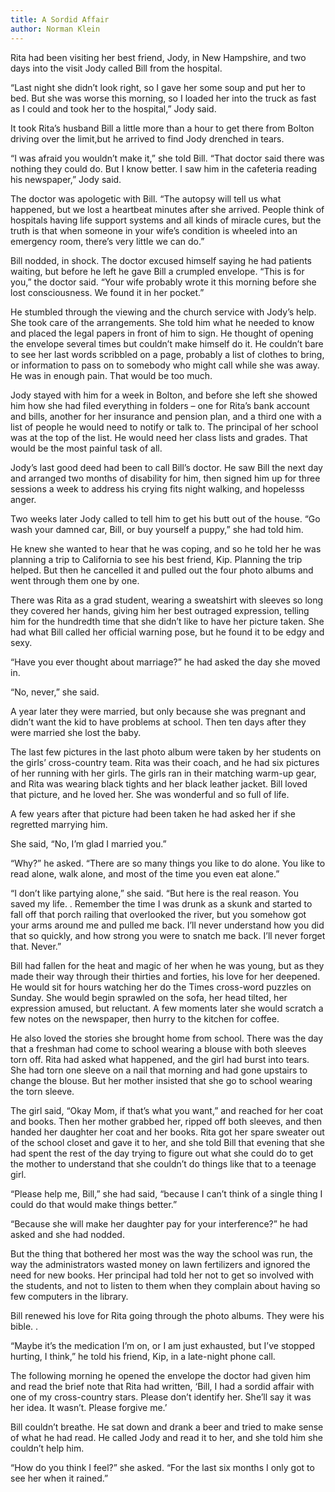```yaml
---
title: A Sordid Affair
author: Norman Klein
---
```


Rita had been visiting her best friend, Jody, in New Hampshire, and two days into the visit Jody called Bill from the hospital.
 
“Last night she didn’t look right, so I gave her some soup and put her to bed. But she was worse this morning, so I loaded her into the truck as fast as I could and took her to the hospital,” Jody said. 
  
It took Rita’s husband Bill a little more than a hour to get there from Bolton driving over the limit,but he arrived to find Jody drenched in tears.

“I was afraid you wouldn’t make it,” she told Bill. “That doctor said there was nothing they could do. But I know better. I saw him in the cafeteria reading his newspaper,” Jody said. 

The doctor was apologetic with Bill. “The autopsy will tell us what happened, but we lost a heartbeat minutes after she arrived. People think of hospitals having life support systems and all kinds of miracle cures, but the truth is that when someone in your wife’s condition is wheeled into an emergency room, there’s very little we can do.” 
 
Bill nodded, in shock. The doctor excused himself saying he had patients waiting, but before he left he gave Bill a crumpled envelope. “This is for you,” the doctor said. “Your wife probably wrote it this morning before she lost consciousness. We found it in her pocket.”
 
He stumbled through the viewing and the church service with Jody’s help. She took care of the arrangements. She told him what he needed to know and placed the legal papers in front of him to sign. He thought of opening the envelope several times but couldn’t make himself do it. He couldn’t bare to see her last words scribbled on a page, probably a list of clothes to bring, or information to pass on to somebody who might call while she was away. He was in enough pain. That would be too much.

Jody stayed with him for a week in Bolton, and before she left she showed him how she had filed everything in folders – one for Rita’s bank account and bills, another for her insurance and pension plan, and a third one with a list of people he would need to notify or talk to. The principal of her school was at the top of the list. He would need her class lists and grades. That would be the most painful task of all. 

Jody’s last good deed had been to call Bill’s doctor. He saw Bill the next day and arranged two months of disability for him, then signed him up for three sessions a week to address his crying fits night walking, and hopelesss anger.  

Two weeks later Jody called to tell him to get his butt out of the house. “Go wash your damned car, Bill, or buy yourself a puppy,” she had told him. 

He knew she wanted to hear that he was coping, and so he told her he was planning a trip to California to see his best friend, Kip. Planning the trip helped. But then he cancelled it and pulled out the four photo albums and went through them one by one. 

There was Rita as a grad student, wearing a sweatshirt with sleeves so long they covered her hands, giving him her best outraged expression, telling him for the hundredth time that she didn’t like to have her picture taken. She had what Bill called her official warning pose, but he found it to be edgy and sexy. 

“Have you ever thought about marriage?” he had asked the day she moved in.

“No, never,” she said. 

A year later they were married, but only because she was pregnant and didn’t want the kid to have problems at school. Then ten days after they were married she lost the baby. 

The last few pictures in the last photo album were taken by her students on the girls’ cross-country team. Rita was their coach, and he had six pictures of her running with her girls. The girls ran in their matching warm-up gear, and Rita was wearing black tights and her black leather jacket. Bill loved that picture, and he loved her. She was wonderful and so full of life.

A few years after that picture had been taken he had asked her if she regretted marrying him.   

She said, “No, I’m glad I married you.”  

“Why?” he asked. “There are so many things you like to do alone. You like to read alone, walk alone, and most of the time you even eat alone.”  

“I don’t like partying alone,” she said. “But here is the real reason. You saved my life.
.
Remember the time I was drunk as a skunk and started to fall off that porch railing that overlooked the river, but you somehow got your arms around me and pulled me back. I’ll never understand how you did that so quickly, and how strong you were to snatch me back. I’ll never forget that. Never.”      

Bill had fallen for the heat and magic of her when he was young, but as they made their way through their thirties and forties, his love for her deepened. He would sit for hours watching her do the Times cross-word puzzles on Sunday. She would begin sprawled on the sofa, her head tilted, her expression amused, but reluctant. A few moments later she would scratch a few notes on the newspaper, then hurry to the kitchen for coffee. 

He also loved the stories she brought home from school. There was the day that a freshman had come to school wearing a blouse with both sleeves torn off. Rita had asked what happened, and the girl had burst into tears. She had torn one sleeve on a nail that morning and had gone upstairs to change the blouse. But her mother insisted that she go to school wearing the torn sleeve.
 
The girl said, “Okay Mom, if that’s what you want,” and reached for her coat and books. Then her mother grabbed her, ripped off both sleeves, and then handed her daughter her coat and her books. Rita got her spare sweater out of the school closet and gave it to her, and she told Bill that evening that she had spent the rest of the day trying to figure out what she could do to get the mother to understand that she couldn’t do things like that to a teenage girl. 

“Please help me, Bill,” she had said, “because I can’t think of a single thing I could do that would make things better.”   

“Because she will make her daughter pay for your interference?” he had asked and she had nodded. 
 
But the thing that bothered her most was the way the school was run, the way the administrators wasted money on lawn fertilizers and ignored the need for new books. Her principal had told her not to get so involved with the students, and not to listen to them when they complain about having so few computers in the library. 

Bill renewed his love for Rita going through the photo albums. They were his bible.
.  

“Maybe it’s the medication I’m on, or I am just exhausted, but I’ve stopped hurting, I think,” he told his friend, Kip, in a late-night phone call.
  
The following morning he opened the envelope the doctor had given him and read the brief note that Rita had written, ‘Bill, I had a sordid affair with one of my cross-country stars. Please don’t identify her. She’ll say it was her idea. It wasn’t. Please forgive me.’  

Bill couldn’t breathe. He sat down and drank a beer and tried to make sense of what he had read. He called Jody and read it to her, and she told him she couldn’t help him.

“How do you think I feel?” she asked. “For the last six months I only got to see her when it rained.”



